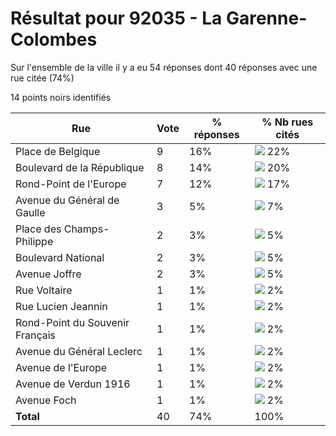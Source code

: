 # Résultat pour 92035 - La Garenne-Colombes

Sur l'ensemble de la ville il y a eu 54 réponses dont 40 réponses avec une rue citée (74%)

14 points noirs identifiés

| Rue | Vote | % réponses | % Nb rues cités|
|-----|------|------------|----------------|
| Place de Belgique | 9 | 16% | <img src="../../img/bar_22.gif" />&nbsp;22%|
| Boulevard de la République | 8 | 14% | <img src="../../img/bar_20.gif" />&nbsp;20%|
| Rond-Point de l'Europe | 7 | 12% | <img src="../../img/bar_17.gif" />&nbsp;17%|
| Avenue du Général de Gaulle | 3 | 5% | <img src="../../img/bar_7.gif" />&nbsp;7%|
| Place des Champs-Philippe | 2 | 3% | <img src="../../img/bar_5.gif" />&nbsp;5%|
| Boulevard National | 2 | 3% | <img src="../../img/bar_5.gif" />&nbsp;5%|
| Avenue Joffre | 2 | 3% | <img src="../../img/bar_5.gif" />&nbsp;5%|
| Rue Voltaire | 1 | 1% | <img src="../../img/bar_2.gif" />&nbsp;2%|
| Rue Lucien Jeannin | 1 | 1% | <img src="../../img/bar_2.gif" />&nbsp;2%|
| Rond-Point du Souvenir Français | 1 | 1% | <img src="../../img/bar_2.gif" />&nbsp;2%|
| Avenue du Général Leclerc | 1 | 1% | <img src="../../img/bar_2.gif" />&nbsp;2%|
| Avenue de l'Europe | 1 | 1% | <img src="../../img/bar_2.gif" />&nbsp;2%|
| Avenue de Verdun 1916 | 1 | 1% | <img src="../../img/bar_2.gif" />&nbsp;2%|
| Avenue Foch | 1 | 1% | <img src="../../img/bar_2.gif" />&nbsp;2%|
| **Total** | 40 | 74% | 100%|
